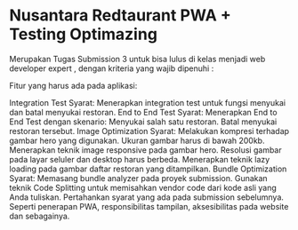 # Nusantara Redtaurant PWA + Testing Optimazing

Merupakan Tugas Submission 3 untuk bisa lulus di kelas menjadi web developer expert , dengan kriteria yang wajib dipenuhi :

Fitur yang harus ada pada aplikasi:

Integration Test
Syarat:
Menerapkan integration test untuk fungsi menyukai dan batal menyukai restoran.
End to End Test
Syarat:
Menerapkan End to End Test dengan skenario:
Menyukai salah satu restoran.
Batal menyukai restoran tersebut.
Image Optimization
Syarat:
Melakukan kompresi terhadap gambar hero yang digunakan. Ukuran gambar harus di bawah 200kb.
Menerapkan teknik image responsive pada gambar hero. Resolusi gambar pada layar seluler dan desktop harus berbeda.
Menerapkan teknik lazy loading pada gambar daftar restoran yang ditampilkan.
Bundle Optimization
Syarat:
Memasang bundle analyzer pada proyek submission.
Gunakan teknik Code Splitting untuk memisahkan vendor code dari kode asli yang Anda tuliskan.
Pertahankan syarat yang ada pada submission sebelumnya. Seperti penerapan PWA, responsibilitas tampilan,  aksesibilitas pada website dan sebagainya.
